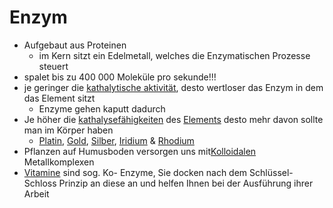 # Enzym
- Aufgebaut aus Proteinen							
	-  im Kern sitzt ein Edelmetall, welches die Enzymatischen Prozesse steuert
- spalet bis zu 400 000 Moleküle pro sekunde!!!
- je geringer die [kathalytische aktivität](Kathalytisch%20aktives%20Metall.md), desto wertloser das Enzym in dem das Element sitzt
	- Enzyme gehen kaputt dadurch
- Je höher die [kathalysefähigkeiten](Kathalytisch%20aktives%20Metall.md) des [Elements](../Elemente_des_Periodensystems/Elemente.md) desto mehr davon sollte man im Körper haben
	- [Platin](../Elemente_des_Periodensystems/Platin.md), [Gold](../Elemente_des_Periodensystems/Gold.md), [Silber](../Elemente_des_Periodensystems/Silber.md),  [Iridium](../Elemente_des_Periodensystems/Iridium.md) & [Rhodium](../Elemente_des_Periodensystems/Rhodium.md)
- Pflanzen auf Humusboden versorgen uns mit[Kolloidalen](Kolloid.md) Metallkomplexen
- [Vitamine](../Nahrungs_Inhaltsstoffe/Vitamine/Vitamine.md) sind sog. Ko- Enzyme, Sie docken nach dem Schlüssel- Schloss Prinzip an diese an und helfen Ihnen bei der Ausführung ihrer Arbeit